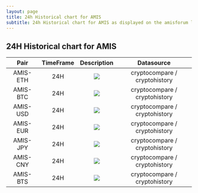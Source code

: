 ```yaml
---
layout: page
title: 24h Historical chart for AMIS 
subtitle: 24h Historical chart for AMIS as displayed on the amisforum live
---
```


## 24H Historical chart for AMIS


| Pair | TimeFrame | Description | Datasource |
|:-------------:|:-------------:|:-------------:|:-------------:|   
| AMIS-ETH | 24H | <img src="https://cryptohistory.org/charts/candlestick/amis-eth/24h/svg?risingColor=FE8534&fallingColor=00BAE9"> | cryptocompare / cryptohistory |
| AMIS-BTC | 24H | <img src="https://cryptohistory.org/charts/candlestick/amis-btc/24h/svg?risingColor=FE8534&fallingColor=00BAE9"> | cryptocompare / cryptohistory |
| AMIS-USD | 24H | <img src="https://cryptohistory.org/charts/candlestick/amis-usd/24h/svg?risingColor=FE8534&fallingColor=00BAE9"> | cryptocompare / cryptohistory |
| AMIS-EUR | 24H | <img src="https://cryptohistory.org/charts/candlestick/amis-eur/24h/svg?risingColor=FE8534&fallingColor=00BAE9"> | cryptocompare / cryptohistory |
| AMIS-JPY | 24H | <img src="https://cryptohistory.org/charts/candlestick/amis-jpy/24h/svg?risingColor=FE8534&fallingColor=00BAE9"> | cryptocompare / cryptohistory |
| AMIS-CNY | 24H | <img src="https://cryptohistory.org/charts/candlestick/amis-cny/24h/svg?risingColor=FE8534&fallingColor=00BAE9"> | cryptocompare / cryptohistory |
| AMIS-BTS | 24H | <img src="https://cryptohistory.org/charts/candlestick/amis-bts/24h/svg?risingColor=FE8534&fallingColor=00BAE9"> | cryptocompare / cryptohistory |

